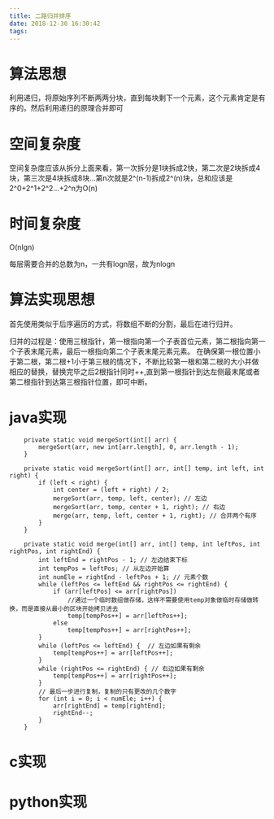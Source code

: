 ```yaml
---
title: 二路归并排序
date: 2018-12-30 16:30:42
tags:
---
```


# 算法思想

利用递归，将原始序列不断两两分块，直到每块剩下一个元素，这个元素肯定是有序的。然后利用递归的原理合并即可

# 空间复杂度

空间复杂度应该从拆分上面来看，第一次拆分是1块拆成2快，第二次是2块拆成4块，第三次是4块拆成8块...第n次就是2^(n-1)拆成2^(n)块，总和应该是2^0+2^1+2^2...+2^n为O(n)

# 时间复杂度

O(nlgn)

每层需要合并的总数为n，一共有logn层，故为nlogn


# 算法实现思想

首先使用类似于后序遍历的方式，将数组不断的分割，最后在进行归并。

归并的过程是：使用三根指针，第一根指向第一个子表首位元素，第二根指向第一个子表末尾元素，最后一根指向第二个子表末尾元素元素。
在确保第一根位置小于第二根，第二根+1小于第三根的情况下，不断比较第一根和第二根的大小并做相应的替换，替换完毕之后2根指针同时++,直到第一根指针到达左侧最末尾或者第二根指针到达第三根指针位置，即可中断。


# java实现

```
	private static void mergeSort(int[] arr) {
        mergeSort(arr, new int[arr.length], 0, arr.length - 1);
    }

    private static void mergeSort(int[] arr, int[] temp, int left, int right) {
        if (left < right) {
            int center = (left + right) / 2;
            mergeSort(arr, temp, left, center); // 左边
            mergeSort(arr, temp, center + 1, right); // 右边
            merge(arr, temp, left, center + 1, right); // 合并两个有序
        }
    }

    private static void merge(int[] arr, int[] temp, int leftPos, int rightPos, int rightEnd) {
        int leftEnd = rightPos - 1; // 左边结束下标
        int tempPos = leftPos; // 从左边开始算
        int numEle = rightEnd - leftPos + 1; // 元素个数
        while (leftPos <= leftEnd && rightPos <= rightEnd) {
            if (arr[leftPos] <= arr[rightPos])
            	//通过一个临时数组做存储，这样不需要使用temp对象做临时存储做转换，而是直接从最小的区块开始拷贝进去
                temp[tempPos++] = arr[leftPos++];
            else
                temp[tempPos++] = arr[rightPos++];
        }
        while (leftPos <= leftEnd) {  // 左边如果有剩余
            temp[tempPos++] = arr[leftPos++];
        }
        while (rightPos <= rightEnd) { // 右边如果有剩余
            temp[tempPos++] = arr[rightPos++];
        }
        // 最后一步进行复制，复制的只有更改的几个数字
        for (int i = 0; i < numEle; i++) {
            arr[rightEnd] = temp[rightEnd];
            rightEnd--;
        }
    }
```


# c实现

# python实现